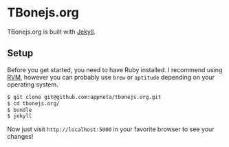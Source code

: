 # TBonejs.org

TBonejs.org is built with [Jekyll](https://github.com/mojombo/jekyll).

## Setup

Before you get started, you need to have Ruby installed. I recommend using
[RVM](https://rvm.io), however you can probably use `brew` or `aptitude`
depending on your operating system.

```bash
$ git clone git@github.com:appneta/tbonejs.org.git
$ cd tbonejs.org/
$ bundle
$ jekyll
```

Now just visit `http://localhost:5000` in your favorite browser to see your
changes!
